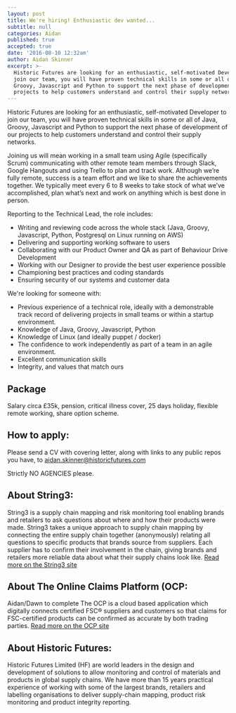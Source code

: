 ```yaml
---
layout: post
title: We're hiring! Enthusiastic dev wanted...
subtitle: null
categories: Aidan
published: true
accepted: true
date: '2016-08-10 12:32am'
author: Aidan Skinner
excerpt: >-
  Historic Futures are looking for an enthusiastic, self-motivated Developer to
  join our team, you will have proven technical skills in some or all of Java,
  Groovy, Javascript and Python to support the next phase of development of our
  projects to help customers understand and control their supply networks.
---
```


Historic Futures are looking for an enthusiastic, self-motivated Developer to join our team, you will have proven technical skills in some or all of Java, Groovy, Javascript and Python to support the next phase of development of our projects to help customers understand and control their supply networks.

Joining us will mean working in a small team using Agile (specifically Scrum) communicating with other remote team members through Slack, Google Hangouts and using Trello to plan and track work. Although we’re fully remote, success is a team effort and we like to share the achievements together. We typically meet every 6 to 8 weeks to take stock of what we’ve accomplished, plan what’s next and work on anything which is best done in person.

Reporting to the Technical Lead, the role includes:

- Writing and reviewing code across the whole stack (Java, Groovy, Javascript, Python, Postgresql on Linux running on AWS)
- Delivering and supporting working software to users
- Collaborating with our Product Owner and QA as part of Behaviour Drive Development
- Working with our Designer to provide the best user experience possible
- Championing best practices and coding standards
- Ensuring security of our systems and customer data


We're looking for someone with:

- Previous experience of a technical role, ideally with a demonstrable track record of delivering projects in small teams or within a startup environment.
- Knowledge of Java, Groovy, Javascript, Python
- Knowledge of Linux (and ideally puppet / docker)
- The confidence to work independently as part of a team in an agile environment.
- Excellent communication skills
- Integrity, and values that match ours

## Package
Salary circa £35k, pension, critical illness cover, 25 days holiday, flexible remote working, share option scheme.

## How to apply:
Please send a CV with covering letter, along with links to any public repos you have, to [aidan.skinner@historicfutures.com](mailto:aidan.skinner@historicfutures.com&subject=Developer%20Role)

Strictly NO AGENCIES please.

## About String3:
String3 is a supply chain mapping and risk monitoring tool enabling brands and retailers to ask questions about where and how their products were made. String3 takes a unique approach to supply chain mapping by connecting the entire supply chain together (anonymously) relating all questions to specific products that brands source from suppliers. Each supplier has to confirm their involvement in the chain, giving brands and retailers more reliable data about what their supply chains look like. [Read more on the String3 site](http://getstring3.com/)

## About The Online Claims Platform (OCP:
Aidan/Dawn to complete
The OCP is a cloud based application which digitally connects certified FSC® suppliers and customers so that claims for FSC-certified products can be confirmed as accurate by both trading parties. [Read more on the OCP site](http://ocp-info.fsc.org/)

## About Historic Futures:
Historic Futures Limited (HF) are world leaders in the design and development of solutions to allow monitoring and control of materials and products in global supply chains. We have more than 15 years practical experience of working with some of the largest brands, retailers and labelling organisations to deliver supply-chain mapping, product risk monitoring and product integrity reporting.
